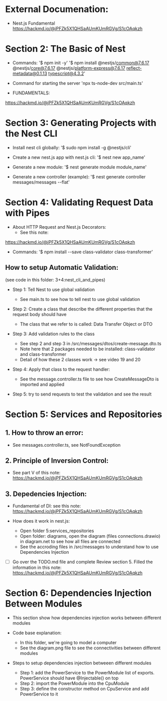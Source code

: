 # External Documenation:

- Nest.js Fundamental
  https://hackmd.io/@jPFZk5X1QHSaAUmKUmRGVg/S1cOAqkzh

# Section 2: The Basic of Nest

- Commands:
  '$ npm init -y'
  '$ npm install @nestjs/common@7.6.17 @nestjs/core@7.6.17 @nestjs/platform-express@7.6.17 reflect-metadata@0.1.13 typescript@4.3.2'

- Command for starting the server
  'npx ts-node-dev src/main.ts'

- FUNDAMENTALS:

https://hackmd.io/@jPFZk5X1QHSaAUmKUmRGVg/S1cOAqkzh

# Section 3: Generating Projects with the Nest CLI

- Install nest cli globally:
  '$ sudo npm install -g @nestjs/cli'

- Create a new nest.js app with nest.js cli:
  '$ nest new app_name'

- Generate a new module:
  '$ nest generate module module_name'

- Generate a new controller (example):
  '$ nest generate controller messages/messages --flat'

# Section 4: Validating Request Data with Pipes

- About HTTP Request and Nest.js Decorators:
  - See this note:

https://hackmd.io/@jPFZk5X1QHSaAUmKUmRGVg/S1cOAqkzh

- Commands:
  '$ npm install --save class-validator class-transformer'

## How to setup Automatic Validation:

(see code in this folder: 3+4:nest_cli_and_pipes)

- Step 1: Tell Nest to use global validation

  - See main.ts to see how to tell nest to use global validation

- Step 2: Create a class that describe the different properties that the request body should have

  - The class that we refer to is called: Data Transfer Object or DTO

- Step 3: Add validation rules to the class

  - See step 2 and step 3 in /src/messages/dtos/create-message.dto.ts
  - Note here that 2 packages needed to be installed: class-validator and class-transformer
  - Detail of how these 2 classes work -> see video 19 and 20

- Step 4: Apply that class to the request handler:

  - See the message.controller.ts file to see how CreateMessageDto is imported and applied

- Step 5: try to send requests to test the validation and see the result

# Section 5: Services and Repositories

## 1. How to throw an error:

- See messages.controller.ts, see NotFoundException

## 2. Principle of Inversion Control:

- See part V of this note: https://hackmd.io/@jPFZk5X1QHSaAUmKUmRGVg/S1cOAqkzh

## 3. Depedencies Injection:

- Fundamental of DI: see this note: https://hackmd.io/@jPFZk5X1QHSaAUmKUmRGVg/S1cOAqkzh

- How does it work in nest.js:

  - Open folder 5:services_repositories
  - Open folder: diagrams, open the diagram (files connections.drawio) in diagram.net to see how all files are connected
  - See the accroding files in /src/messages to understand how to use Dependencies Injection

- [ ] Go over the TODO.md file and complete Review section 5. Filled the information in this note: https://hackmd.io/@jPFZk5X1QHSaAUmKUmRGVg/S1cOAqkzh

# Section 6: Dependencies Injection Between Modules

- This section show how dependencies injection works between different modules

- Code base explanation:

  - In this folder, we're going to model a computer
  - See the diagram.png file to see the connectivities between different modules

- Steps to setup dependencies injection betweeen different modules
  - Step 1: add the PowerService to the PowerModule list of exports. PowerService should have @Injectable() on top
  - Step 2: import the PowerModule into the CpuModule
  - Step 3: define the constructor method on CpuService and add PowerService to it
